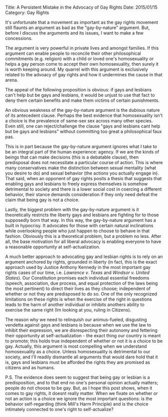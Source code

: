 Title: A Persistent Mistake in the Advocacy of Gay Rights
Date: 2015/01/15
Category: Gay Rights

It's unfortunate that a movement as important as the gay rights movement still flaunts an argument as bad as the "gay-by-nature" argument. But, before I discuss the arguments and its issues, I want to make a few concessions.

The argument is very powerful in private lives and amongst families. If this argument can enable people to reconcile their other philosophical commitments (e.g. religion) with a child or loved one's homosexuality or helps a gay person come to accept their own homosexuality, then surely it is worth keeping around. My quarrel with this argument is exclusively related to the advoacy of gay rights and how it undermines the cause in that arena.

The appeal of the following proposition is obvious: if gays and lesbians can't help but be gays and lesbians, it would be unjust to use that fact to deny them certain benefits and make them victims of certain punishments.

An obvious weakness of the gay-by-nature argument is the dubious nature of its antecedent clause. Perhaps the best evidence that homosexuality isn't a choice is the prevalence of same-sex sex across many other species. Even still, one can reject/challenge the clause "gays and lesbians cant help but be gays and lesbians" without committing too great a philosophical faux pas.

This is in part because the gay-by-nature argument ignores what I take to be an integral part of the human experience: agency. If we are the kinds of beings that can make decisions (this is a debatable clause), then predisposal does not necessitate a particular course of action. This is where many conservatives make the distinction between sexual mentality (what you desire to do) and sexual behavior (the actions you actually engage in). That said, when an opponent of gay rights posits a thesis that suggests that enabling gays and lesbians to freely express themselves is somehow detrimental to society and there is a lower social cost in coercing a different behavior, their stance demands consideration if they only need defeat the claim that being gay is not a choice.

Lastly, the biggest problem with the gay-by-nature argument is it theoretically restricts the liberty gays and lesbians are fighting for to those supposedly born that way. In this way, the gay-by-nature argument has a built in hypocrisy. It advocates for those with certain natural inclinations while overlooking people who just happen to choose to behave in that fashion. Obviously this is a theoretical problem, but a problem no less. After all, the base motivation for all liberal advocacy is enabling everyone to have a reasonable opportunity at self-actualization.

A much better approach to advocating gay and lesbian rights is to rely on an argument anchored by rights, grounded in liberty (in fact, this is the exact approach used by Justice Anthony Kennedy in the most important gay rights cases of our time, i.e. *Lawrence v. Texas* and *Windsor v. United States*). Our Constitution promises each individual essential freedoms (speech, association, due process, and equal protection of the laws being the most pertinent) to direct their lives as they choose; independent of whether or not they are predisposed to do so. One of the only recognized limitations on these rights is when the exercise of the right in questions leads to the harm of another individual or inhibits anothers ability to exercise the same right (Im looking at you, ruling in Citizens).

The reason why we need to relinquish our animus-fueled, disgusting vendetta against gays and lesbians is because when we use the law to inhibit their expression, we are disrespecting their autonomy and fettering their opportunity at self-actualization - the exact thing our country is meant to promote; this holds true independent of whether or not it is a choice to be gay. Actually, this argument is most compelling when we understand homosexuality as a choice. Unless homosexuality is detrimental to our society, and I'll readily dismantle all arguments that would dare hold that it is, gays and lesbians must be afforded the rights they are promised as citizens and as humans.

P.S. The evidence does seem to suggest that being gay or lesbian is a predisposition, and to that end no one's personal opinion actually matters; people do not choose to be gay. But, as I hope this post shows, when it comes to gay rights, it doesnt really matter. When we fixate on whether or not an action is a choice we ignore the most important questions: is the behavior self-regarding (think Mill's Harm Principle) and is the choice intimately connected to one's right to self-actualize?

